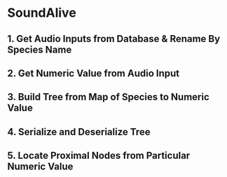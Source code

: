 # SoundAlive

## 1. Get Audio Inputs from Database & Rename By Species Name

## 2. Get Numeric Value from Audio Input

## 3. Build Tree from Map of Species to Numeric Value

## 4. Serialize and Deserialize Tree

## 5. Locate Proximal Nodes from Particular Numeric Value

